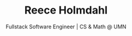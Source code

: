 ---
layout: "@/layouts/ProfileLayout.astro"
title: "Reece Holmdahl"
subtitle: "Fullstack Software Engineer | CS & Math @ UMN"
imageTitle: "Reece at Grand Prismatic Spring in Yellowstone"
socialIcons:
  - name: github
    url: https://github.com/reecelikesramen
    title: GitHub
  - name: linkedin
    url: https://linkedin.com/in/reeceholmdahl
    title: LinkedIn
  - name: email
    url: reece@holmdahl.io
    title: Email
buttons:
  - name: "Resume"
    url: "/resume"
  - name: "Projects"
    url: "/projects"
  - name: "Posts"
    url: "/posts"
---